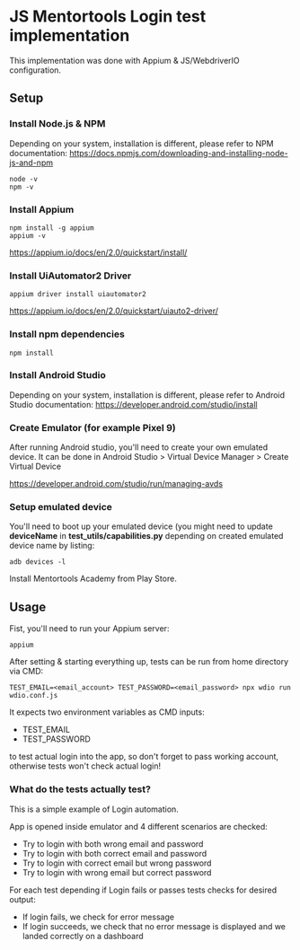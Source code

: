# JS Mentortools Login test implementation

This implementation was done with Appium & JS/WebdriverIO configuration.

## Setup

### Install Node.js & NPM
Depending on your system, installation is different, please refer to NPM documentation:
https://docs.npmjs.com/downloading-and-installing-node-js-and-npm

```
node -v
npm -v
```

### Install Appium
```
npm install -g appium
appium -v
```

https://appium.io/docs/en/2.0/quickstart/install/

### Install UiAutomator2 Driver
```
appium driver install uiautomator2
```
https://appium.io/docs/en/2.0/quickstart/uiauto2-driver/

### Install npm dependencies
```
npm install
```

### Install Android Studio
Depending on your system, installation is different, please refer to Android Studio documentation:
https://developer.android.com/studio/install

### Create Emulator (for example Pixel 9)
After running Android studio, you'll need to create your own emulated device.
It can be done in Android Studio > Virtual Device Manager > Create Virtual Device

https://developer.android.com/studio/run/managing-avds

### Setup emulated device
You'll need to boot up your emulated device (you might need to update **deviceName** in **test_utils/capabilities.py** depending on created emulated device name by listing:
```
adb devices -l
```

Install Mentortools Academy from Play Store.

## Usage
Fist, you'll need to run your Appium server:
```
appium
```

After setting & starting everything up, tests can be run from home directory via CMD:
```
TEST_EMAIL=<email_account> TEST_PASSWORD=<email_password> npx wdio run wdio.conf.js
```

It expects two environment variables as CMD inputs:
 -  TEST_EMAIL
 -  TEST_PASSWORD

to test actual login into the app, so don't forget to pass working account, otherwise tests won't check actual login!

### What do the tests actually test?
This is a simple example of Login automation.

App is opened inside emulator and 4 different scenarios are checked:
- Try to login with both wrong email and password
- Try to login with both correct email and password
- Try to login with correct email but wrong password
- Try to login with wrong email but correct password

For each test depending if Login fails or passes tests checks for desired output:
- If login fails, we check for error message
- If login succeeds, we check that no error message is displayed and we landed correctly on a dashboard